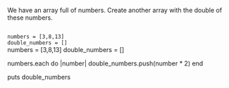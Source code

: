 We have an array full of numbers.
Create another array
with the double of these numbers.

<codeblock language="ruby" type="exercise" testMode="fixedInput">
<code>
numbers = [3,8,13]
double_numbers = []
</code>

<solution>
numbers = [3,8,13]
double_numbers = []

numbers.each do |number|
  double_numbers.push(number * 2)
end

puts double_numbers
</solution>
</codeblock>